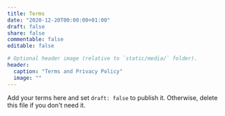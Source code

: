 ```yaml
---
title: Terms
date: "2020-12-20T00:00:00+01:00"
draft: false
share: false
commentable: false
editable: false

# Optional header image (relative to `static/media/` folder).
header:
  caption: "Terms and Privacy Policy"
  image: ""
---
```


Add your terms here and set `draft: false` to publish it. Otherwise, delete this file if you don't need it.
